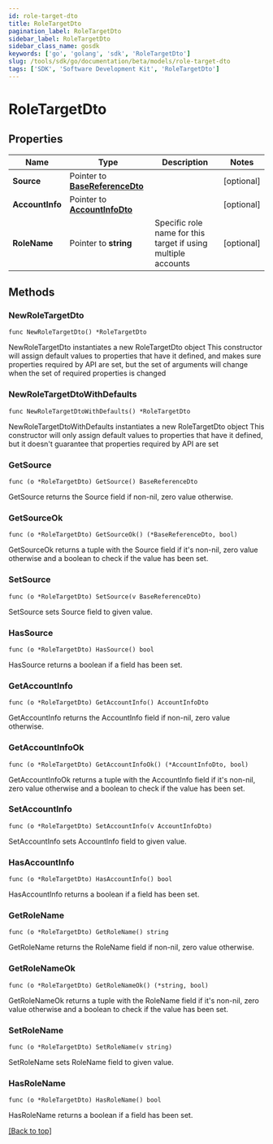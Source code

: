 ```yaml
---
id: role-target-dto
title: RoleTargetDto
pagination_label: RoleTargetDto
sidebar_label: RoleTargetDto
sidebar_class_name: gosdk
keywords: ['go', 'golang', 'sdk', 'RoleTargetDto'] 
slug: /tools/sdk/go/documentation/beta/models/role-target-dto
tags: ['SDK', 'Software Development Kit', 'RoleTargetDto']
---
```


# RoleTargetDto

## Properties

Name | Type | Description | Notes
------------ | ------------- | ------------- | -------------
**Source** | Pointer to [**BaseReferenceDto**](BaseReferenceDto) |  | [optional] 
**AccountInfo** | Pointer to [**AccountInfoDto**](AccountInfoDto) |  | [optional] 
**RoleName** | Pointer to **string** | Specific role name for this target if using multiple accounts | [optional] 

## Methods

### NewRoleTargetDto

`func NewRoleTargetDto() *RoleTargetDto`

NewRoleTargetDto instantiates a new RoleTargetDto object
This constructor will assign default values to properties that have it defined,
and makes sure properties required by API are set, but the set of arguments
will change when the set of required properties is changed

### NewRoleTargetDtoWithDefaults

`func NewRoleTargetDtoWithDefaults() *RoleTargetDto`

NewRoleTargetDtoWithDefaults instantiates a new RoleTargetDto object
This constructor will only assign default values to properties that have it defined,
but it doesn't guarantee that properties required by API are set

### GetSource

`func (o *RoleTargetDto) GetSource() BaseReferenceDto`

GetSource returns the Source field if non-nil, zero value otherwise.

### GetSourceOk

`func (o *RoleTargetDto) GetSourceOk() (*BaseReferenceDto, bool)`

GetSourceOk returns a tuple with the Source field if it's non-nil, zero value otherwise
and a boolean to check if the value has been set.

### SetSource

`func (o *RoleTargetDto) SetSource(v BaseReferenceDto)`

SetSource sets Source field to given value.

### HasSource

`func (o *RoleTargetDto) HasSource() bool`

HasSource returns a boolean if a field has been set.

### GetAccountInfo

`func (o *RoleTargetDto) GetAccountInfo() AccountInfoDto`

GetAccountInfo returns the AccountInfo field if non-nil, zero value otherwise.

### GetAccountInfoOk

`func (o *RoleTargetDto) GetAccountInfoOk() (*AccountInfoDto, bool)`

GetAccountInfoOk returns a tuple with the AccountInfo field if it's non-nil, zero value otherwise
and a boolean to check if the value has been set.

### SetAccountInfo

`func (o *RoleTargetDto) SetAccountInfo(v AccountInfoDto)`

SetAccountInfo sets AccountInfo field to given value.

### HasAccountInfo

`func (o *RoleTargetDto) HasAccountInfo() bool`

HasAccountInfo returns a boolean if a field has been set.

### GetRoleName

`func (o *RoleTargetDto) GetRoleName() string`

GetRoleName returns the RoleName field if non-nil, zero value otherwise.

### GetRoleNameOk

`func (o *RoleTargetDto) GetRoleNameOk() (*string, bool)`

GetRoleNameOk returns a tuple with the RoleName field if it's non-nil, zero value otherwise
and a boolean to check if the value has been set.

### SetRoleName

`func (o *RoleTargetDto) SetRoleName(v string)`

SetRoleName sets RoleName field to given value.

### HasRoleName

`func (o *RoleTargetDto) HasRoleName() bool`

HasRoleName returns a boolean if a field has been set.


[[Back to top]](#) 


